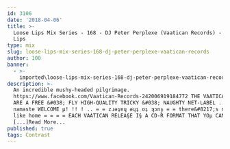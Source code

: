 ```yaml
---
id: 3106
date: '2018-04-06'
title: >-
  Loose Lips Mix Series - 168 - DJ Peter Perplexe (Vaatican Records) - Loose
  Lips
type: mix
slug: loose-lips-mix-series-168-dj-peter-perplexe-vaatican-records
author: 100
banner:
  - >-
    imported\loose-lips-mix-series-168-dj-peter-perplexe-vaatican-records\image3106.jpeg
description: >-
  An incredible mushy-headed pilgrimage.
  https://www.facebook.com/Vaatican-Records-242006919184772 THE VAATICAN RECORDS
  ARE A FREE &#038; FLY HIGH-QUALITY TRICKY &#038; NAUGHTY NET-LABEL .. = ..
  namaste WELCOME µ! !! ! .. = = zɹǝʇɐɥ ǝɥʇ oʇ ʞɔnɟ = = there&#8217;s no place
  like home = = = = EACH VAATICAN RELEA§E I§ A CD-R FORMAT THAT YOµ CAN D¤WNL¤AD
  [...]Read More...
published: true
tags: Contrast
---
```

